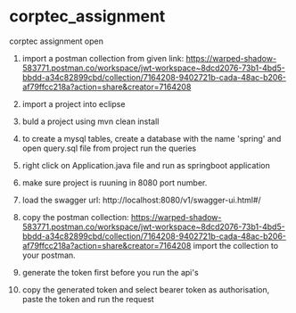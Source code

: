 # corptec_assignment

corptec assignment
open 
1. import a postman collection from given link: https://warped-shadow-583771.postman.co/workspace/jwt-workspace~8dcd2076-73b1-4bd5-bbdd-a34c82899cbd/collection/7164208-9402721b-cada-48ac-b206-af79ffcc218a?action=share&creator=7164208
2. import a project into eclipse
3. buld a project using mvn clean install
4. to create a mysql tables,  create a database with the name 'spring' and  open query.sql file from project run the queries
4. right click on Application.java file and run as springboot application
5. make sure project is ruuning in 8080 port number.
7. load the swagger url: http://localhost:8080/v1/swagger-ui.html#/

8. copy the postman collection: https://warped-shadow-583771.postman.co/workspace/jwt-workspace~8dcd2076-73b1-4bd5-bbdd-a34c82899cbd/collection/7164208-9402721b-cada-48ac-b206-af79ffcc218a?action=share&creator=7164208
   import the collection to your postman.
9. generate the token first before you run the api's
10. copy the generated token and select bearer token as authorisation, paste the token and run the request
